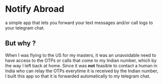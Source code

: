 # Notify Abroad

a simple app that lets you forward your text messages and/or call logs to your telegram chat.


## But why ?
When I was flying to the US for my masters, it was an unavoidable need to have access to the OTPs or calls that come to my Indian number, which by the way I left back at home. Since it was **not** feasible to contact a human in India who can relay the OTPs everytime it is received by the Indian number, I built this app so that it is forwarded automatically to my telegram chat.

